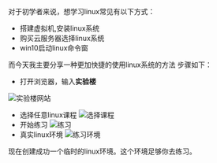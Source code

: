 对于初学者来说，想学习linux常见有以下方式：
- 搭建虚拟机,安装linux系统
- 购买云服务器选择linux系统
- win10启动linux命令窗

而今天我主要分享一种更加快捷的使用linux系统的方法
步骤如下：
- 打开浏览器，输入**实验楼**

![实验楼网站](https://s1.ax1x.com/2020/04/27/JWF0Yj.png)
- 选择任意linux课程
![选择课程](https://s1.ax1x.com/2020/04/27/JWkzaF.png)
- 开始练习
![练习](https://s1.ax1x.com/2020/04/27/JWkjbT.png)
- 真实linux环境
![练习环境](https://s1.ax1x.com/2020/04/27/JWkxVU.png)

现在创建成功一个临时的linux环境。这个环境足够你去练习。
